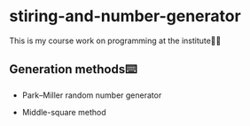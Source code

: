 # stiring-and-number-generator
This is my course work on programming at the institute🧑‍🎓

## Generation methods⌨️

- Park–Miller random number generator

- Middle-square method
